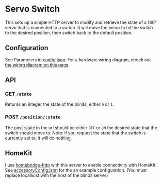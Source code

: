 # Servo Switch

This sets up a simple HTTP server to modify and retrieve the state of a 180° servo that is connected to a switch. It will move the servo to hit the switch to the desired position, then switch back to the default position.

## Configuration
See Parameters in [config.json](/config.json). For a hardware wiring diagram, check out [the wiring diagram on this page](https://tutorials-raspberrypi.com/raspberry-pi-servo-motor-control/).

## API

### GET `/state`
Returns an integer the state of the blinds, either `0` or `1`.

### POST `/position/:state`
The post :state in the url should be either `OFF` or `ON` the desired state that the switch should move to. Note: if you request the state that the switch is currently set to, it will do nothing.

## HomeKit
I use [homebridge-http](https://github.com/rudders/homebridge-http) with this server to enable connectivity with HomeKit. See [accessoryConfig.json](/accessoryConfig.json) for the an example configuration. (You must replace localhost with the host of the blinds server)